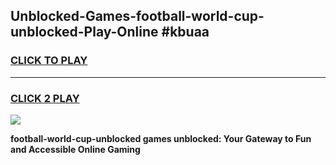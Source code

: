 
## Unblocked-Games-football-world-cup-unblocked-Play-Online #kbuaa
<h3>
<a href="https://news.freeplayer.one?title=football-world-cup-unblocked&ref=3">CLICK TO PLAY</a></h3>
<hr>

<h3>
<a href="https://news.freeplayer.one?title=football-world-cup-unblocked&ref=3">CLICK 2 PLAY</a>
  
</h3>

<a href="https://news.freeplayer.one?title=football-world-cup-unblocked&ref=3"><img src="https://clearcache.store/games.png"></a>


**football-world-cup-unblocked games unblocked: Your Gateway to Fun and Accessible Online Gaming**
